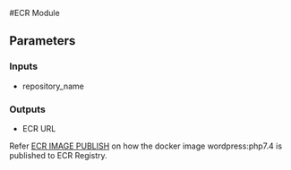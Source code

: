 #ECR Module

## Parameters
### Inputs
- repository_name

### Outputs
- ECR URL
  

Refer [ECR IMAGE PUBLISH](../../../docs/docker-wordpress.md) on how the docker image wordpress:php7.4 is published to ECR Registry.


